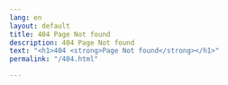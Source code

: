 ```yaml
---
lang: en
layout: default
title: 404 Page Not found
description: 404 Page Not found
text: "<h1>404 <strong>Page Not found</strong></h1>"
permalink: "/404.html"

---
```

